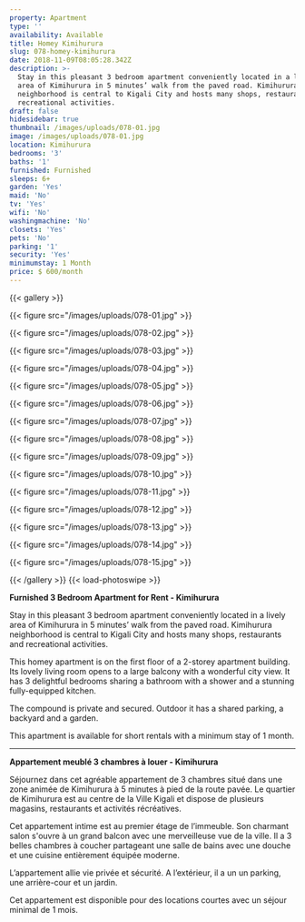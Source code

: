 ```yaml
---
property: Apartment
type: ''
availability: Available
title: Homey Kimihurura
slug: 078-homey-kimihurura
date: 2018-11-09T08:05:28.342Z
description: >-
  Stay in this pleasant 3 bedroom apartment conveniently located in a lively
  area of Kimihurura in 5 minutes’ walk from the paved road. Kimihurura
  neighborhood is central to Kigali City and hosts many shops, restaurants and
  recreational activities. 
draft: false
hidesidebar: true
thumbnail: /images/uploads/078-01.jpg
image: /images/uploads/078-01.jpg
location: Kimihurura
bedrooms: '3'
baths: '1'
furnished: Furnished
sleeps: 6+
garden: 'Yes'
maid: 'No'
tv: 'Yes'
wifi: 'No'
washingmachine: 'No'
closets: 'Yes'
pets: 'No'
parking: '1'
security: 'Yes'
minimumstay: 1 Month
price: $ 600/month
---
```

{{< gallery >}} 

{{< figure src="/images/uploads/078-01.jpg" >}} 

{{< figure src="/images/uploads/078-02.jpg" >}}

 {{< figure src="/images/uploads/078-03.jpg" >}} 

{{< figure src="/images/uploads/078-04.jpg" >}}

{{< figure src="/images/uploads/078-05.jpg" >}}

 {{< figure src="/images/uploads/078-06.jpg" >}}

 {{< figure src="/images/uploads/078-07.jpg" >}}

 {{< figure src="/images/uploads/078-08.jpg" >}}

{{< figure src="/images/uploads/078-09.jpg" >}} 

{{< figure src="/images/uploads/078-10.jpg" >}}

 {{< figure src="/images/uploads/078-11.jpg" >}} 

{{< figure src="/images/uploads/078-12.jpg" >}}

{{< figure src="/images/uploads/078-13.jpg" >}}

{{< figure src="/images/uploads/078-14.jpg" >}}

{{< figure src="/images/uploads/078-15.jpg" >}}

 {{< /gallery >}} {{< load-photoswipe >}}

**Furnished 3 Bedroom Apartment for Rent - Kimihurura**

Stay in this pleasant 3 bedroom apartment conveniently located in a lively area of Kimihurura in 5 minutes’ walk from the paved road. Kimihurura neighborhood is central to Kigali City and hosts many shops, restaurants and recreational activities. 

This homey apartment is on the first floor of a 2-storey apartment building. Its lovely living room opens to a large balcony with a wonderful city view. It has 3 delightful bedrooms sharing a bathroom with a shower and a stunning fully-equipped kitchen.

The compound is private and secured. Outdoor it has a shared parking, a backyard and a garden. 

This apartment is available for short rentals with a minimum stay of 1 month. 

- - -

**Appartement meublé 3 chambres à louer - Kimihurura**

Séjournez dans cet agréable appartement de 3 chambres situé dans une zone animée de Kimihurura à 5 minutes à pied de la route pavée. Le quartier de Kimihurura est au centre de la Ville Kigali et dispose de plusieurs magasins, restaurants et activités récréatives. 

Cet appartement intime est au premier étage de l’immeuble. Son charmant salon s'ouvre à un grand balcon avec une merveilleuse vue de la ville. Il a 3 belles chambres à coucher partageant une salle de bains avec une douche et une cuisine entièrement équipée moderne.

L’appartement allie vie privée et sécurité. A l’extérieur, il a un un parking, une arrière-cour et un jardin. 

Cet appartement est disponible pour des locations courtes avec un séjour minimal de 1 mois.
